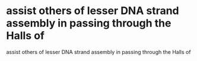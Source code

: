 # assist others of lesser DNA strand assembly in passing through the Halls of

assist others of lesser DNA strand assembly in passing through the Halls of